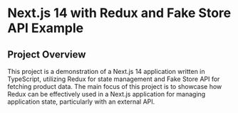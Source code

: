 # Next.js 14 with Redux and Fake Store API Example

## Project Overview

This project is a demonstration of a Next.js 14 application written in TypeScript, utilizing Redux for state management and Fake Store API for fetching product data. The main focus of this project is to showcase how Redux can be effectively used in a Next.js application for managing application state, particularly with an external API.
